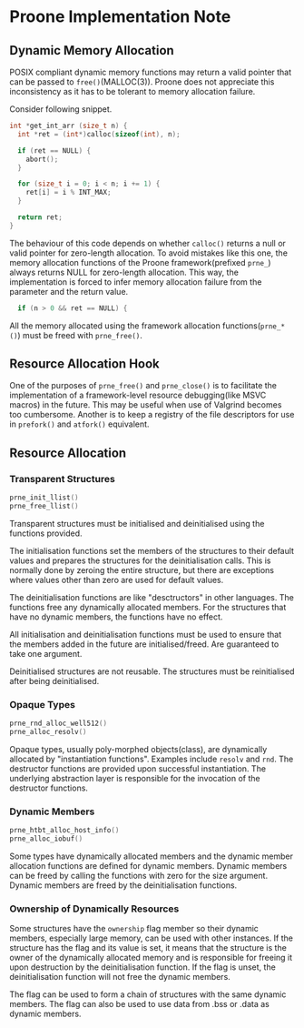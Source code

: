 # Proone Implementation Note
## Dynamic Memory Allocation
POSIX compliant dynamic memory functions may return a valid pointer that can be
passed to `free()`(MALLOC(3)). Proone does not appreciate this inconsistency as
it has to be tolerant to memory allocation failure.

Consider following snippet.

```c
int *get_int_arr (size_t n) {
  int *ret = (int*)calloc(sizeof(int), n);

  if (ret == NULL) {
    abort();
  }

  for (size_t i = 0; i < n; i += 1) {
    ret[i] = i % INT_MAX;
  }

  return ret;
}
```

The behaviour of this code depends on whether `calloc()` returns a null or valid
pointer for zero-length allocation. To avoid mistakes like this one, the memory
allocation functions of the Proone framework(prefixed `prne_`) always returns
NULL for zero-length allocation. This way, the implementation is forced to infer
memory allocation failure from the parameter and the return value.

```c
  if (n > 0 && ret == NULL) {
```

All the memory allocated using the framework allocation functions(`prne_*()`)
must be freed with `prne_free()`.

## Resource Allocation Hook
One of the purposes of `prne_free()` and `prne_close()` is to facilitate the
implementation of a framework-level resource debugging(like MSVC macros) in the
future. This may be useful when use of Valgrind becomes too cumbersome. Another
is to keep a registry of the file descriptors for use in `prefork()` and
`atfork()` equivalent.

## Resource Allocation
### Transparent Structures

```c
prne_init_llist()
prne_free_llist()
```

Transparent structures must be initialised and deinitialised using the functions
provided.

The initialisation functions set the members of the structures to their default
values and prepares the structures for the deinitialisation calls. This is
normally done by zeroing the entire structure, but there are exceptions where
values other than zero are used for default values.

The deinitialisation functions are like "desctructors" in other languages. The
functions free any dynamically allocated members. For the structures that have
no dynamic members, the functions have no effect.

All initialisation and deinitialisation functions must be used to ensure that
the members added in the future are initialised/freed. Are guaranteed to take
one argument.

Deinitialised structures are not reusable. The structures must be reinitialised
after being deinitialised.

### Opaque Types

```c
prne_rnd_alloc_well512()
prne_alloc_resolv()
```

Opaque types, usually poly-morphed objects(class), are dynamically allocated by
"instantiation functions". Examples include `resolv` and `rnd`. The destructor
functions are provided upon successful instantiation. The underlying abstraction
layer is responsible for the invocation of the destructor functions.

### Dynamic Members

```c
prne_htbt_alloc_host_info()
prne_alloc_iobuf()
```

Some types have dynamically allocated members and the dynamic member allocation
functions are defined for dynamic members. Dynamic members can be freed by
calling the functions with zero for the size argument. Dynamic members are freed
by the deinitialisation functions.

### Ownership of Dynamically Resources
Some structures have the `ownership` flag member so their dynamic members,
especially large memory, can be used with other instances. If the structure has
the flag and its value is set, it means that the structure is the owner of the
dynamically allocated memory and is responsible for freeing it upon destruction
by the deinitialisation function. If the flag is unset, the deinitialisation
function will not free the dynamic members.

The flag can be used to form a chain of structures with the same dynamic
members. The flag can also be used to use data from .bss or .data as dynamic
members.
